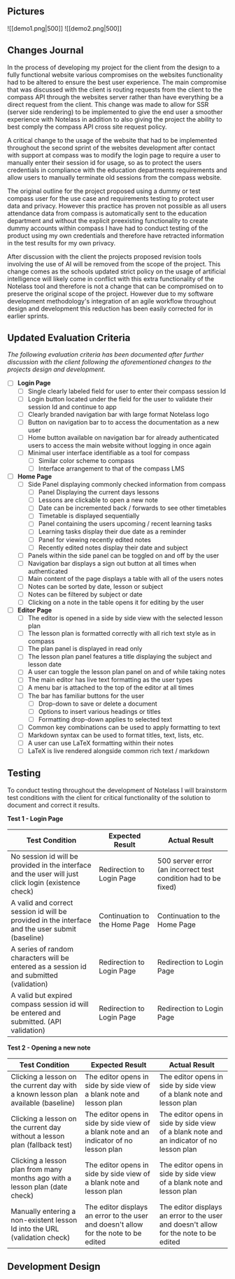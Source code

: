 ## Pictures
![[demo1.png|500]]
![[demo2.png|500]]
## Changes Journal
In the process of developing my project for the client from the design to a fully functional website various compromises on the websites functionality had to be altered to ensure the best user experience. The main compromise that was discussed with the client is routing requests from the client to the compass API through the websites server rather than have everything be a direct request from the client. This change was made to allow for SSR (server side rendering) to be implemented to give the end user a smoother experience with Notelass in addition to also giving the project the ability to best comply the compass API cross site request policy. 

A critical change to the usage of the website that had to be implemented throughout the second sprint of the websites development after contact with support at compass was to modify the login page to require a user to manually enter their session id for usage, so as to protect the users credentials in compliance with the education departments requirements and allow users to manually terminate old sessions from the compass website.

The original outline for the project proposed using a dummy or test compass user for the use case and requirements testing to protect user data and privacy. However this practice has proven not possible as all users attendance data from compass is automatically sent to the education department and without the explicit preexisting  functionality to create dummy accounts within compass I have had to conduct testing of the product using my own credentials and therefore have retracted information in the test results for my own privacy.

After discussion with the client the projects proposed revision tools involving the use of AI will be removed from the scope of the project. This change comes as the schools updated strict policy on the usage of artificial intelligence will likely come in conflict with this extra functionality of the Notelass tool and therefore is not a change that can be compromised on to preserve the original scope of the project. However due to my software development methodology's integration of an agile workflow throughout design and development this reduction has been easily corrected for in earlier sprints.
## Updated Evaluation Criteria
*The following evaluation criteria has been documented after further discussion with the client following the aforementioned changes to the projects design and development.*

- [ ] **Login Page**
	- [ ] Single clearly labeled field for user to enter their compass session Id
	- [ ] Login button located under the field for the user to validate their session Id and continue to app
	- [ ] Clearly branded navigation bar with large format Notelass logo
	- [ ] Button on navigation bar to to access the documentation as a new user
	- [ ] Home button available on navigation bar for already authenticated users to access the main website without logging in once again
	- [ ] Minimal user interface identifiable as a tool for compass
		- [ ] Similar color scheme to compass
		- [ ] Interface arrangement to that of the compass LMS
- [ ] **Home Page**
	- [ ] Side Panel displaying commonly checked information from compass
		- [ ] Panel Displaying the current days lessons 
		- [ ] Lessons are clickable to open a new note
		- [ ] Date can be incremented back / forwards to see other timetables
		- [ ] Timetable is displayed sequentially
		- [ ] Panel containing the users upcoming / recent learning tasks
		- [ ] Learning tasks display their due date as a reminder
		- [ ] Panel for viewing recently edited notes
		- [ ] Recently edited notes display their date and subject
	- [ ] Panels within the side panel can be toggled on and off by the user
	- [ ] Navigation bar displays a sign out button at all times when authenticated
	- [ ] Main content of the page displays a table with all of the users notes
	- [ ] Notes can be sorted by date, lesson or subject
	- [ ] Notes can be filtered by subject or date
	- [ ] Clicking on a note in the table opens it for editing by the user
- [ ] **Editor Page**
	- [ ] The editor is opened in a side by side view with the selected lesson plan
	- [ ] The lesson plan is formatted correctly with all rich text style as in compass
	- [ ] The plan panel is displayed in read only
	- [ ] The lesson plan panel features a title displaying the subject and lesson date
	- [ ] A user can toggle the lesson plan panel on and of while taking notes
	- [ ] The main editor has live text formatting as the user types
	- [ ] A menu bar is attached to the top of the editor at all times
	- [ ] The bar has familiar buttons for the user
		- [ ] Drop-down to save or delete a document
		- [ ] Options to insert various headings or titles
		- [ ] Formatting drop-down applies to selected text
	- [ ] Common key combinations can be used to apply formatting to text
	- [ ] Markdown syntax can be used to format titles, text, lists, etc.
	- [ ] A user can use LaTeX formatting within their notes
	- [ ] LaTeX is live rendered alongside common rich text / markdown
## Testing
To conduct testing throughout the development of Notelass I will brainstorm test conditions with the client for critical functionality of the solution to document and correct it results.

**Test 1 - Login Page**

| Test Condition                                                                                       | Expected Result               | Actual Result                                                  |
| ---------------------------------------------------------------------------------------------------- | ----------------------------- | -------------------------------------------------------------- |
| No session id will be provided in the interface and the user will just click login (existence check) | Redirection to Login Page     | 500 server error (an incorrect test condition had to be fixed) |
| A valid and correct session id will be provided in the interface and the user submit (baseline)      | Continuation to the Home Page | Continuation to the Home Page                                  |
| A series of random characters will be entered as a session id and submitted (validation)             | Redirection to Login Page     | Redirection to Login Page                                      |
| A valid but expired compass session id will be entered and submitted. (API validation)               | Redirection to Login Page     | Redirection to Login Page                                      |
**Test 2 - Opening a new note**

| Test Condition                                                                     | Expected Result                                                                          | Actual Result                                                                            |
| ---------------------------------------------------------------------------------- | ---------------------------------------------------------------------------------------- | ---------------------------------------------------------------------------------------- |
| Clicking a lesson on the current day with a known lesson plan available (baseline) | The editor opens in side by side view of a blank note and lesson plan                    | The editor opens in side by side view of a blank note and lesson plan                    |
| Clicking a lesson on the current day without a lesson plan (fallback test)         | The editor opens in side by side view of a blank note and an indicator of no lesson plan | The editor opens in side by side view of a blank note and an indicator of no lesson plan |
| Clicking a lesson plan from many months ago with a lesson plan (date check)        | The editor opens in side by side view of a blank note and lesson plan                    | The editor opens in side by side view of a blank note and lesson plan                    |
| Manually entering a non-existent lesson Id into the URL (validation check)         | The editor displays an error to the user and doesn't allow for the note to be edited     | The editor displays an error to the user and doesn't allow for the note to be edited     |
## Development Design 